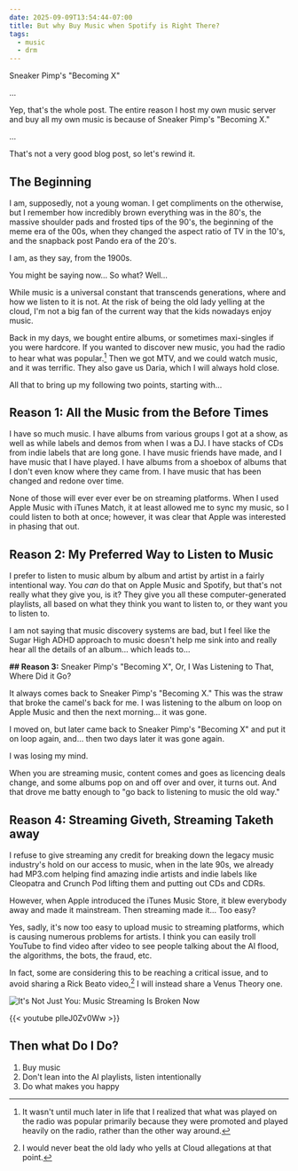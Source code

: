 ```yaml
---
date: 2025-09-09T13:54:44-07:00
title: But why Buy Music when Spotify is Right There?
tags:
  - music
  - drm
---
```

Sneaker Pimp's "Becoming X"

…

Yep, that's the whole post. The entire reason I host my own music server and buy all my own music is because of Sneaker Pimp's "Becoming X."

…

That's not a very good blog post, so let's rewind it.

## The Beginning

I am, supposedly, not a young woman. I get compliments on the otherwise, but I remember how incredibly brown everything was in the 80's, the massive shoulder pads and frosted tips of the 90's, the beginning of the meme era of the 00s, when they changed the aspect ratio of TV in the 10's, and the snapback post Pando era of the 20's.

I am, as they say, from the 1900s.

You might be saying now… So what? Well…

While music is a universal constant that transcends generations, where and how we listen to it is not. At the risk of being the old lady yelling at the cloud, I'm not a big fan of the current way that the kids nowadays enjoy music.

Back in my days, we bought entire albums, or sometimes maxi-singles if you were hardcore. If you wanted to discover new music, you had the radio to hear what was popular.[^1] Then we got MTV, and we could watch music, and it was terrific. They also gave us Daria, which I will always hold close.

[^1]: It wasn't until much later in life that I realized that what was played on the radio was popular primarily because they were promoted and played heavily on the radio, rather than the other way around.

All that to bring up my following two points, starting with…

## Reason 1: All the Music from the Before Times

I have so much music. I have albums from various groups I got at a show, as well as while labels and demos from when I was a DJ. I have stacks of CDs from indie labels that are long gone. I have music friends have made, and I have music that I have played. I have albums from a shoebox of albums that I don't even know where they came from. I have music that has been changed and redone over time.

None of those will ever ever ever be on streaming platforms. When I used Apple Music with iTunes Match, it at least allowed me to sync my music, so I could listen to both at once; however, it was clear that Apple was interested in phasing that out.

## Reason 2: My Preferred Way to Listen to Music

I prefer to listen to music album by album and artist by artist in a fairly intentional way. You _can_ do that on Apple Music and Spotify, but that's not really what they give you, is it? They give you all these computer-generated playlists, all based on what they think you want to listen to, or they want you to listen to.

I am not saying that music discovery systems are bad, but I feel like the Sugar High ADHD approach to music doesn't help me sink into and really hear all the details of an album… which leads to…

**## Reason 3:** Sneaker Pimp's "Becoming X", Or, I Was Listening to That, Where Did it Go?

It always comes back to Sneaker Pimp's "Becoming X." This was the straw that broke the camel's back for me. I was listening to the album on loop on Apple Music and then the next morning… it was gone.

I moved on, but later came back to Sneaker Pimp's "Becoming X" and put it on loop again, and… then two days later it was gone again.

I was losing my mind.

When you are streaming music, content comes and goes as licencing deals change, and some albums pop on and off over and over, it turns out. And that drove me batty enough to "go back to listening to music the old way."

## Reason 4: Streaming Giveth, Streaming Taketh away

I refuse to give streaming any credit for breaking down the legacy music industry's hold on our access to music, when in the late 90s, we already had MP3.com helping find amazing indie artists and indie labels like Cleopatra and Crunch Pod lifting them and putting out CDs and CDRs.

However, when Apple introduced the iTunes Music Store, it blew everybody away and made it mainstream. Then streaming made it… Too easy?

Yes, sadly, it's now too easy to upload music to streaming platforms, which is causing numerous problems for artists. I think you can easily troll YouTube to find video after video to see people talking about the AI flood, the algorithms, the bots, the fraud, etc.

In fact, some are considering this to be reaching a critical issue, and to avoid sharing a Rick Beato video,[^2] I will instead share a Venus Theory one.

[^2]: I would never beat the old lady who yells at Cloud allegations at that point.

![It's Not Just You: Music Streaming Is Broken Now](https://www.youtube.com/watch?v=plleJ0Zv0Ww)

{{< youtube plleJ0Zv0Ww >}}

## Then what Do I Do?

1. Buy music
2. Don't lean into the AI playlists, listen intentionally
3. Do what makes you happy
